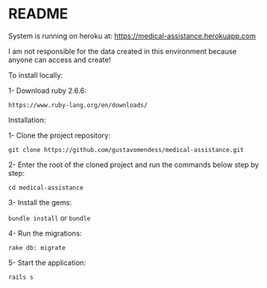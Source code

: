 <h1>README</h1>

System is running on heroku at: https://medical-assistance.herokuapp.com

I am not responsible for the data created in this environment because anyone can access and create!

To install locally:

1- Download ruby 2.6.6:

`https://www.ruby-lang.org/en/downloads/`

Installation:

1- Clone the project repository:

`git clone https://github.com/gustavomendess/medical-assistance.git`

2- Enter the root of the cloned project and run the commands below step by step:

`cd medical-assistance`

3- Install the gems:

`bundle install` or `bundle`

4- Run the migrations:

`rake db: migrate`

5- Start the application:

`rails s`
